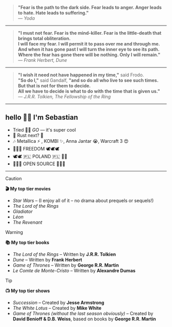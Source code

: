 > **"Fear is the path to the dark side. Fear leads to anger. Anger leads to hate. Hate leads to suffering."**  
> — *Yoda*

---

> **"I must not fear. Fear is the mind-killer. Fear is the little-death that brings total obliteration.  
> I will face my fear. I will permit it to pass over me and through me.  
> And when it has gone past I will turn the inner eye to see its path.  
> Where the fear has gone there will be nothing. Only I will remain."**  
> — *Frank Herbert, Dune*

---

> **"I wish it need not have happened in my time,"** said Frodo.  
> **"So do I,"** said Gandalf, **"and so do all who live to see such times.  
> But that is not for them to decide.  
> All we have to decide is what to do with the time that is given us."**  
> — *J.R.R. Tolkien, The Fellowship of the Ring*

---

## hello 🙋‍♂️ I'm Sebastian

 - Tried 🏃‍♀️ *GO* — it's super cool
 - 🦀 Rust next? 🤔
 - 🎶 Metallica ⚡ , KOMBI ✨, Anna Jantar 😭, Warcraft 3 😍
 - 🦅🦅🦅 FREEDOM 🕊🕊🕊
 - 🕊🕊  🇵🇱 POLAND 🇵🇱 🦅🦅
 - 🤘🤘🤘 OPEN SOURCE 🤘🤘🤘

---

> [!CAUTION]
> **🎬 My top tier movies**
>
> + *Star Wars* – (I enjoy all of it – no drama about prequels or sequels!)
> + *The Lord of the Rings* 
> + *Gladiator* 
> + *Léon*
> + *The Revenant* 

> [!WARNING]
> **📚 My top tier books**
>
> + *The Lord of the Rings* – Written by **J.R.R. Tolkien**
> + *Dune* – Written by **Frank Herbert**
> + *Game of Thrones* – Written by **George R.R. Martin**
> + *Le Comte de Monte-Cristo* – Written by **Alexandre Dumas**

> [!TIP]
> **📺 My top tier shows**
> 
> + *Succession* – Created by **Jesse Armstrong**
> + *The White Lotus* – Created by **Mike White**
> + *Game of Thrones (without the last season obviously)* – Created by **David Benioff & D.B. Weiss**, based on books by **George R.R. Martin**


